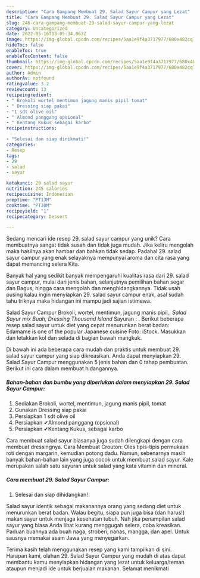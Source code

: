 ```yaml
---
description: "Cara Gampang Membuat 29. Salad Sayur Campur yang Lezat"
title: "Cara Gampang Membuat 29. Salad Sayur Campur yang Lezat"
slug: 246-cara-gampang-membuat-29-salad-sayur-campur-yang-lezat
category: Uncategorized
date: 2022-05-16T13:05:34.063Z
image: https://img-global.cpcdn.com/recipes/5aa1e9f4a3717977/680x482cq70/29-salad-sayur-campur-foto-resep-utama.jpg
hideToc: false
enableToc: true
enableTocContent: false
thumbnail: https://img-global.cpcdn.com/recipes/5aa1e9f4a3717977/680x482cq70/29-salad-sayur-campur-foto-resep-utama.jpg
cover: https://img-global.cpcdn.com/recipes/5aa1e9f4a3717977/680x482cq70/29-salad-sayur-campur-foto-resep-utama.jpg
author: Admin
authorAv: notfound
ratingvalue: 3.2
reviewcount: 13
recipeingredient:
- " Brokoli wortel mentimun jagung manis pipil tomat"
- " Dressing siap pakai"
- "1 sdt olive oil"
- " Almond panggang opsional"
- " Kentang Kukus sebagai karbo"
recipeinstructions:

- "Selesai dan siap dinikmati!"
categories:
- Resep
tags:
- 29
- salad
- sayur

katakunci: 29 salad sayur 
nutrition: 245 calories
recipecuisine: Indonesian
preptime: "PT13M"
cooktime: "PT30M"
recipeyield: "1"
recipecategory: Dessert

---
```





Sedang mencari ide resep 29. salad sayur campur yang unik? Cara membuatnya sangat tidak susah dan tidak juga mudah. Jika keliru mengolah maka hasilnya akan hambar dan bahkan tidak sedap. Padahal 29. salad sayur campur yang enak selayaknya mempunyai aroma dan cita rasa yang dapat memancing selera Kita.





Banyak hal yang sedikit banyak mempengaruhi kualitas rasa dari 29. salad sayur campur, mulai dari jenis bahan, selanjutnya pemilihan bahan segar dan Bagus, hingga cara mengolah dan menghidangkannya. Tidak usah pusing kalau ingin menyiapkan 29. salad sayur campur enak,      asal sudah tahu triknya maka hidangan ini mampu jadi sajian istimewa.














Salad Sayur Campur Brokoli, wortel, mentimun, jagung manis pipil,. *Salad Sayur mix Buah, Dressing Thousand Island* Sayuran : . Berikut beberapa resep salad sayur untuk diet yang cepat menurunkan berat badan: Edamame is one of the popular Japanese cuisine Foto: iStock. Masukkan dan letakkan kol dan selada di bagian bawah mangkuk.






Di bawah ini ada beberapa cara mudah dan praktis untuk membuat 29. salad sayur campur yang siap dikreasikan. Anda dapat menyiapkan 29. Salad Sayur Campur menggunakan 5 jenis bahan dan 0 tahap pembuatan. Berikut ini cara dalam membuat hidangannya.

<!--inarticleads1-->

##### Bahan-bahan dan bumbu yang diperlukan dalam menyiapkan 29. Salad Sayur Campur:

1. Sediakan  Brokoli, wortel, mentimun, jagung manis pipil, tomat
1. Gunakan  Dressing siap pakai
1. Persiapkan 1 sdt olive oil
1. Persiapkan  ✔Almond panggang (opsional)
1. Persiapkan  ✔Kentang Kukus, sebagai karbo


Cara membuat salad sayur biasanya juga sudah dilengkapi dengan cara membuat dressingnya. Cara Membuat Crouton: Oles tipis-tipis permukaan roti dengan margarin, kemudian potong dadu. Namun, sebenarnya masih banyak bahan-bahan lain yang juga cocok untuk membuat salad sayur. Kale merupakan salah satu sayuran untuk salad yang kata vitamin dan mineral. 

<!--inarticleads2-->

##### Cara membuat 29. Salad Sayur Campur:


1. Selesai dan siap dihidangkan!

Salad sayur identik sebagai makanannya orang yang sedang diet untuk menurunkan berat badan. Walau begitu, siapa pun juga bisa (dan harus!) makan sayur untuk menjaga kesehatan tubuh. Nah jika penampilan salad sayur yang biasa Anda lihat kurang menggugah selera, coba kreasikan. Paduan buahnya ada buah naga, stroberi, nanas, mangga, dan apel. Untuk sausnya memakai asam Jawa yang menyegarkan. 

Terima kasih telah menggunakan resep yang kami tampilkan di sini. Harapan kami, olahan 29. Salad Sayur Campur yang mudah di atas dapat membantu kamu menyiapkan hidangan yang lezat untuk keluarga/teman ataupun menjadi ide untuk berjualan makanan. Selamat menikmati
